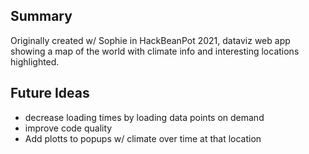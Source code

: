 ## Summary
Originally created w/ Sophie in HackBeanPot 2021, dataviz web app showing a map of the world with climate info and interesting locations highlighted.

## Future Ideas
- decrease loading times by loading data points on demand
- improve code quality
- Add plotts to popups w/ climate over time at that location